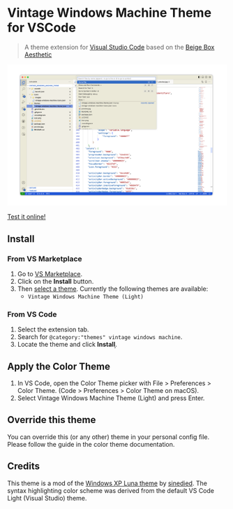 # Vintage Windows Machine Theme for VSCode

> A theme extension for [Visual Studio Code](https://code.visualstudio.com/?WT.mc_id=javascript-36167-yolasors) based on the [Beige Box Aesthetic](https://en.wikipedia.org/wiki/Beige_box)

<p align="center">
  <img alt="preview image" src="https://github.com/niap3/vintage_windows_machine_theme/blob/8f3fb97bbbf232b817a48f27efd2beda9560a65f/preview.png"/>
</p>

[Test it online!](https://vscode.dev/editor/theme/theedvinjoseph.vintage-windows-machine-theme)

## Install

### From VS Marketplace

1. Go to [VS Marketplace](https://marketplace.visualstudio.com/items?itemName=theedvinjoseph.vintage-windows-machine-theme).
2. Click on the **Install** button.
3. Then [select a theme](https://code.visualstudio.com/docs/getstarted/themes?WT.mc_id=javascript-36167-yolasors#_selecting-the-color-theme). Currently the following themes are available:
    - `Vintage Windows Machine Theme (Light)`

### From VS Code

1. Select the extension tab.
2. Search for `@category:"themes" vintage windows machine`.
3. Locate the theme and click **Install**.̦

## Apply the Color Theme

1. In VS Code, open the Color Theme picker with File > Preferences > Color Theme. (Code > Preferences > Color Theme on macOS).
2. Select Vintage Windows Machine Theme (Light) and press Enter.

## Override this theme

You can override this (or any other) theme in your personal config file. Please follow the guide in the color theme documentation.

## Credits

This theme is a mod of the [Windows XP Luna theme](https://github.com/sinedied/vscode-windows-xp-theme) by [sinedied](https://github.com/sinedied). The syntax highlighting color scheme was derived from the default VS Code Light (Visual Studio) theme.
